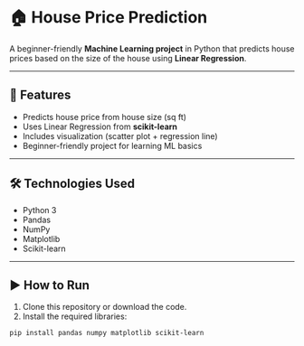 # 🏠 House Price Prediction

A beginner-friendly **Machine Learning project** in Python that predicts house prices based on the size of the house using **Linear Regression**.

---

## 🚀 Features
- Predicts house price from house size (sq ft)  
- Uses Linear Regression from **scikit-learn**  
- Includes visualization (scatter plot + regression line)  
- Beginner-friendly project for learning ML basics  

---

## 🛠️ Technologies Used
- Python 3  
- Pandas  
- NumPy  
- Matplotlib  
- Scikit-learn  

---

## ▶️ How to Run

1. Clone this repository or download the code.
2. Install the required libraries:

```bash
pip install pandas numpy matplotlib scikit-learn
